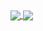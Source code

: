 <!-- GitHub stats -->
<a href="https://github.com/anuraghazra/github-readme-stats">
  <img align="center" src="https://github-readme-stats-oktrn4plc-shelbyhell.vercel.app/api?username=YukiSCX&count_private=true&show_icons=true&include_all_commits=true&theme=synthwave&border_radius=30&layout=compact" />
</a>
<a href="https://github.com/anuraghazra/anuraghazra.github.io">
  <img align="center" src="https://github-readme-stats-oktrn4plc-shelbyhell.vercel.app)/api/top-langs/?username=anuraghazra&layout=compact" />
</a>

